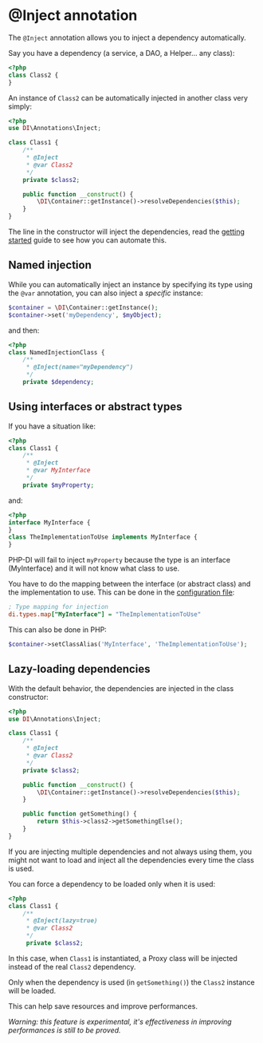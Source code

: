# @Inject annotation

The `@Inject` annotation allows you to inject a dependency automatically.

Say you have a dependency (a service, a DAO, a Helper... any class):

```php
<?php
class Class2 {
}
```

An instance of `Class2` can be automatically injected in another class very simply:

```php
<?php
use DI\Annotations\Inject;

class Class1 {
    /**
     * @Inject
     * @var Class2
     */
    private $class2;

    public function __construct() {
        \DI\Container::getInstance()->resolveDependencies($this);
    }
}
```

The line in the constructor will inject the dependencies, read the [getting started](doc/getting-started) guide to see how you can automate this.

## Named injection

While you can automatically inject an instance by specifying its type using the `@var` annotation, you can also inject a *specific* instance:

```php
$container = \DI\Container::getInstance();
$container->set('myDependency', $myObject);
```

and then:

```php
<?php
class NamedInjectionClass {
	/**
	 * @Inject(name="myDependency")
	 */
	private $dependency;
```

## Using interfaces or abstract types

If you have a situation like:

```php
<?php
class Class1 {
	/**
	 * @Inject
	 * @var MyInterface
	 */
	private $myProperty;
```

and:

```php
<?php
interface MyInterface {
}
class TheImplementationToUse implements MyInterface {
}
```

PHP-DI will fail to inject `myProperty` because the type is an interface (MyInterface) and it will not know what class to use.

You have to do the mapping between the interface (or abstract class) and the implementation to use.
This can be done in the [configuration file](doc/configuration-file):

```ini
; Type mapping for injection
di.types.map["MyInterface"] = "TheImplementationToUse"
```

This can also be done in PHP:

```php
$container->setClassAlias('MyInterface', 'TheImplementationToUse');
```

## Lazy-loading dependencies

With the default behavior, the dependencies are injected in the class constructor:

```php
<?php
use DI\Annotations\Inject;

class Class1 {
    /**
     * @Inject
     * @var Class2
     */
    private $class2;

    public function __construct() {
        \DI\Container::getInstance()->resolveDependencies($this);
    }

    public function getSomething() {
        return $this->class2->getSomethingElse();
    }
}
```

If you are injecting multiple dependencies and not always using them, you might not want to load and inject all the dependencies every time the class is used.

You can force a dependency to be loaded only when it is used:

```php
<?php
class Class1 {
    /**
     * @Inject(lazy=true)
     * @var Class2
     */
     private $class2;
```

In this case, when `Class1` is instantiated, a Proxy class will be injected instead of the real `Class2` dependency.

Only when the dependency is used (in `getSomething()`) the `Class2` instance will be loaded.

This can help save resources and improve performances.

*Warning: this feature is experimental, it's effectiveness in improving performances is still to be proved.*

